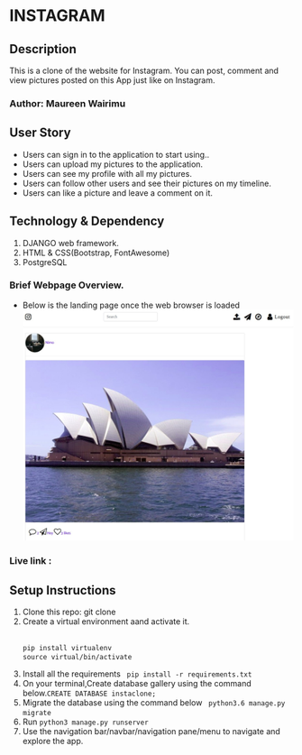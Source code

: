 # INSTAGRAM

## Description
This is a clone of the website for Instagram. You can post, comment and view pictures posted on this App just like on Instagram.

### Author: Maureen Wairimu

## User Story

<ul>
<li>Users can sign in to the application to start using..</li>
<li>Users can upload my pictures to the application.</li>
<li>Users can see my profile with all my pictures. </li>
<li>Users can follow other users and see their pictures on my timeline.</li>
<li>Users can like a picture and leave a comment on it.</li>
</ul>


## Technology & Dependency

<ol>
<li>DJANGO web framework.</li>
<li>HTML & CSS(Bootstrap, FontAwesome) </li>
<li>PostgreSQL</li>
</ol>

### Brief Webpage Overview.

<ul>
<li>Below is the landing page once the web browser is loaded</li>
<img src="/landing.jpg" alt="Instaclone Home page" width="1000"/>
</ul>

### Live link :

## Setup Instructions

<ol>
<li> Clone this repo: git clone <code> </code> </li>
<li> Create a virtual environment aand activate it.
<pre>
<code>
pip install virtualenv
source virtual/bin/activate
</code></pre>
</li>
<li> Install all the requirements <code> pip install -r requirements.txt</code></li>
<li> On your terminal,Create database gallery using the command below.<code>CREATE DATABASE instaclone;  </code>
</li>
<li> Migrate the database using the command below  <code> python3.6 manage.py migrate </code> </li>
<li> Run <code>python3 manage.py runserver</code></li>
<li> Use the navigation bar/navbar/navigation pane/menu to navigate and explore the app.</li>
</ol>

